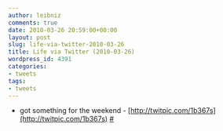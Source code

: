 ```yaml
---
author: leibniz
comments: true
date: 2010-03-26 20:59:00+00:00
layout: post
slug: life-via-twitter-2010-03-26
title: Life via Twitter (2010-03-26)
wordpress_id: 4391
categories:
- tweets
tags:
- tweets
---
```



	
  * got something for the weekend - [http://twitpic.com/1b367s](http://twitpic.com/1b367s) [#](http://twitter.com/leibniz/statuses/11107526972)


